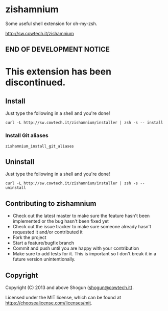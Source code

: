 # zishamnium

Some useful shell extension for oh-my-zsh.

http://sw.cowtech.it/zishamnium

## END OF DEVELOPMENT NOTICE

# This extension has been discontinued.

## Install

Just type the following in a shell and you're done!

`curl -L http://sw.cowtech.it/zishamnium/installer | zsh -s -- install`

### Install Git aliases

`zishamnium_install_git_aliases`

## Uninstall

Just type the following in a shell and you're done!

`curl -L http://sw.cowtech.it/zishamnium/installer | zsh -s -- uninstall`

## Contributing to zishamnium

- Check out the latest master to make sure the feature hasn't been implemented or the bug hasn't been fixed yet
- Check out the issue tracker to make sure someone already hasn't requested it and/or contributed it
- Fork the project
- Start a feature/bugfix branch
- Commit and push until you are happy with your contribution
- Make sure to add tests for it. This is important so I don't break it in a future version unintentionally.

## Copyright

Copyright (C) 2013 and above Shogun (shogun@cowtech.it).

Licensed under the MIT license, which can be found at https://choosealicense.com/licenses/mit.
